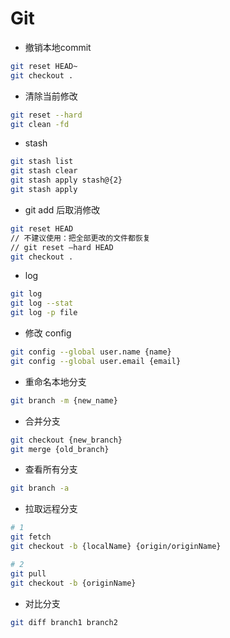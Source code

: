 # Git

- 撤销本地commit
```bash
git reset HEAD~
git checkout .
```

- 清除当前修改
```bash
git reset --hard
git clean -fd
```

- stash
```bash
git stash list
git stash clear
git stash apply stash@{2}
git stash apply
```

- git add 后取消修改
```bash
git reset HEAD
// 不建议使用：把全部更改的文件都恢复
// git reset –hard HEAD
git checkout .
```

- log
```bash
git log
git log --stat
git log -p file
```

- 修改 config
```bash
git config --global user.name {name}
git config --global user.email {email}
```

- 重命名本地分支
```bash
git branch -m {new_name}
```

- 合并分支
```bash
git checkout {new_branch}
git merge {old_branch}
```

- 查看所有分支
```bash
git branch -a
```

- 拉取远程分支
```bash
# 1
git fetch
git checkout -b {localName} {origin/originName}

# 2
git pull
git checkout -b {originName}

```

- 对比分支
```bash
git diff branch1 branch2
```